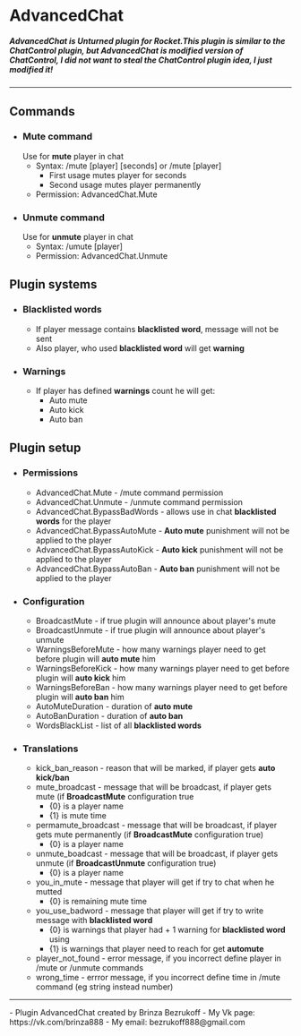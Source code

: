 # AdvancedChat
##### AdvancedChat is Unturned plugin for Rocket.This plugin is similar to the ChatControl plugin, but AdvancedChat is modified version of ChatControl, I did not want to steal the ChatControl plugin idea, I just modified it!
---
## Commands
- ### Mute command
  Use for **mute** player in chat
  - Syntax: /mute [player] [seconds] or /mute [player]
    - First usage mutes player for seconds
    - Second usage mutes player permanently
  - Permission: AdvancedChat.Mute
- ### Unmute command
  Use for **unmute** player in chat
  - Syntax: /umute [player]
  - Permission: AdvancedChat.Unmute
## Plugin systems
- ### Blacklisted words
  - If player message contains **blacklisted word**, message will not be sent
  - Also player, who used **blacklisted word** will get **warning**
- ### Warnings
  - If player has defined **warnings** count he will get:
    - Auto mute
    - Auto kick
    - Auto ban
## Plugin setup
- ### Permissions
  - AdvancedChat.Mute - /mute command permission
  - AdvancedChat.Unmute - /unmute command permission
  - AdvancedChat.BypassBadWords - allows use in chat **blacklisted words** for the player
  - AdvancedChat.BypassAutoMute - **Auto mute** punishment will not be applied to the player
  - AdvancedChat.BypassAutoKick - **Auto kick** punishment will not be applied to the player
  - AdvancedChat.BypassAutoBan - **Auto ban** punishment will not be applied to the player
- ### Configuration
  - BroadcastMute - if true plugin will announce about player's mute
  - BroadcastUnmute - if true plugin will announce about player's unmute
  - WarningsBeforeMute - how many warnings player need to get before plugin will **auto mute** him
  - WarningsBeforeKick - how many warnings player need to get before plugin will **auto kick** him
  - WarningsBeforeBan - how many warnings player need to get before plugin will **auto ban** him
  - AutoMuteDuration - duration of **auto mute**
  - AutoBanDuration - duration of **auto ban**
  - WordsBlackList - list of all **blacklisted words**
- ### Translations
  - kick_ban_reason - reason that will be marked, if player gets **auto kick/ban**
  - mute_broadcast - message that will be broadcast, if player gets mute (if **BroadcastMute** configuration true
    - {0} is a player name
    - {1} is mute time
  - permamute_broadcast - message that will be broadcast, if player gets mute permanently (if **BroadcastMute** configuration true)
    - {0} is a player name
  - unmute_boadcast - message that will be broadcast, if player gets unmute (if **BroadcastUnmute** configuration true)
    - {0} is a player name
  - you_in_mute - message that player will get if try to chat when he mutted
    - {0} is remaining mute time
  - you_use_badword - message that player will get if try to write message with **blacklisted word**
    - {0} is warnings that player had + 1 warning for **blacklisted word** using
    - {1} is warnings that player need to reach for get **automute**
  - player_not_found - error message, if you incorrect define player in /mute or /unmute commands
  - wrong_time - errror message, if you incorrect define time in /mute command (eg string instead number)
<hr>
- Plugin AdvancedChat created by Brinza Bezrukoff
- My Vk page: https://vk.com/brinza888
- My email: bezrukoff888@gmail.com
